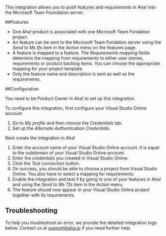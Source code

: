 This integration allows you to push features and requirements in Aha! into the Microsoft Team Foundation server.

##Features

* One Aha! product is associated with one Microsoft Team Fondation project.
* An feature can be sent to the Microsoft Team Fondation server using the _Send to Ms tfs_ item in the _Action_ menu on the features page.
* A feature is mapped to a feature. The _Requirements mapping_ fields determins the mapping from requirements to either user stories, requirements or product backlog items. You can choose the appropriate mapping for your project template.
* Only the feature name and description is sent as well as the requirements.

##Configuration

You need to be Product Owner in Aha! to set up this integration.

To configure this integration, first configure your Visual Studio Online account.

1. Go to _My profile_ and then choose the _Credentials_ tab.
2. Set up the _Alternate Authentication Credentials_.

Next create the integration in Aha!

1. Enter the account name of your Visual Studio Online account. It is equal to the subdomain of your Visual Studio Online account.
2. Enter the credentials you created in Visual Studio Online.
3. Click the _Test connection_ button.
4. On success, you should be able to choose a project from Visual Studio Online. You also have to select a mapping for requirements.
5. Enable the integration and test it by going to one of your features in Aha! and using the _Send to Ms Tfs_ item in the _Action_ menu.
6. The feature should now appear in your Visual Studio Online project together with its requirements.

## Troubleshooting

To help you troubleshoot an error, we provide the detailed integration logs below. Contact us at support@aha.io if you need further help.
